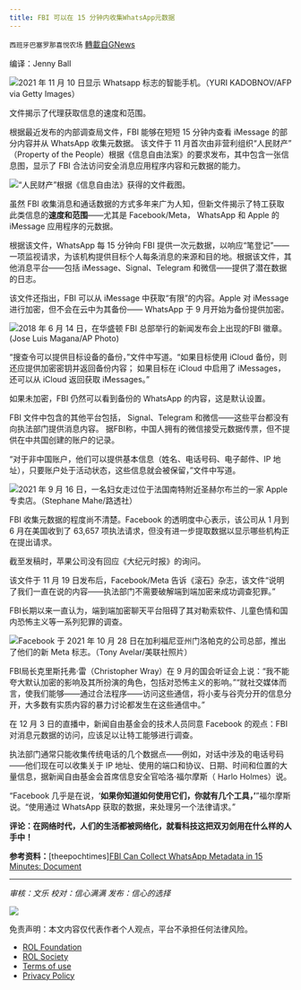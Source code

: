 ```yaml
---
title: FBI 可以在 15 分钟内收集WhatsApp元数据
---
```

`西班牙巴塞罗那喜悦农场` [轉載自GNews](https://gnews.org/zh-hans/1739413/)

编译：Jenny Ball

![](https://assets.gnews.org/wp-content/uploads/2021/12/Whatsapp-700x420-1.png)2021 年 11 月 10 日显示 Whatsapp 标志的智能手机。（YURI KADOBNOV/AFP via Getty Images）

文件揭示了代理获取信息的速度和范围。

根据最近发布的内部调查局文件，FBI 能够在短短 15 分钟内查看 iMessage 的部分内容并从 WhatsApp 收集元数据。 该文件于 11 月首次由非营利组织“人民财产” （Property of the People）根据《信息自由法案》的要求发布，其中包含一张信息图，显示了 FBI 合法访问安全消息应用程序内容和元数据的能力。

![](https://assets.gnews.org/wp-content/uploads/2021/12/WhatsApp_FBI_Screenshot_2.png)“人民财产”根据《信息自由法》获得的文件截图。

虽然 FBI 收集消息和通话数据的方式多年来广为人知，但新文件揭示了特工获取此类信息的**速度和范围**——尤其是 Facebook/Meta， WhatsApp 和 Apple 的 iMessage 应用程序的元数据。

根据该文件，WhatsApp 每 15 分钟向 FBI 提供一次元数据，以响应“笔登记”——一项监视请求，为该机构提供目标个人每条消息的来源和目的地。根据该文件，其他消息平台——包括 iMessage、Signal、Telegram 和微信——提供了潜在数据的日志。

该文件还指出，FBI 可以从 iMessage 中获取“有限”的内容。Apple 对 iMessage 进行加密，但不会在云中为其备份—— WhatsApp 于 9 月开始为备份提供加密。

![](https://assets.gnews.org/wp-content/uploads/2021/12/FBI-logo-1200x800-1.jpg)2018 年 6 月 14 日，在华盛顿 FBI 总部举行的新闻发布会上出现的FBI 徽章。 (Jose Luis Magana/AP Photo)

“搜查令可以提供目标设备的备份，”文件中写道。“如果目标使用 iCloud 备份，则还应提供加密密钥并返回备份内容； 如果目标在 iCloud 中启用了 iMessages，还可以从 iCloud 返回获取 iMessages。”

如果未加密，FBI 仍然可以看到备份的 WhatsApp 的内容，这是默认设置。

FBI 文件中包含的其他平台包括， Signal、Telegram 和微信——这些平台都没有向执法部门提供消息内容。 据FBI称，中国人拥有的微信接受元数据传票，但不提供在中共国创建的账户的记录。

“对于非中国账户，他们可以提供基本信息（姓名、电话号码、电子邮件、IP 地址），只要账户处于活动状态，这些信息就会被保留，”文件中写道。

![](https://assets.gnews.org/wp-content/uploads/2021/12/2021-11-26T201323Z_1_LYNXMPEHAP0YG_RTROPTP_4_APPLE-FRANCE-ANTITRUST-1200x792-1.jpg)2021 年 9 月 16 日，一名妇女走过位于法国南特附近圣赫尔布兰的一家 Apple 专卖店。（Stephane Mahe/路透社）

FBI 收集元数据的程度尚不清楚。Facebook 的透明度中心表示，该公司从 1 月到 6 月在美国收到了 63,657 项执法请求，但没有进一步提取数据以显示哪些机构正在提出请求。

截至发稿时，苹果公司没有回应《大纪元时报》的询问。

该文件于 11 月 19 日发布后，Facebook/Meta 告诉《滚石》杂志，该文件“说明了我们一直在说的内容——执法部门不需要破解端到端加密来成功调查犯罪。”

FBI长期以来一直认为，端到端加密聊天平台阻碍了其对勒索软件、儿童色情和国内恐怖主义等一系列犯罪的调查。

![](https://assets.gnews.org/wp-content/uploads/2021/12/Meta_Instagram_State_Investigations_1-1200x738-1.jpg)Facebook 于 2021 年 10 月 28 日在加利福尼亚州门洛帕克的公司总部，推出了他们的新 Meta 标志。（Tony Avelar/美联社照片）

FBI局长克里斯托弗·雷（Christopher Wray）在 9 月的国会听证会上说：“我不能夸大默认加密的影响及其所扮演的角色，包括对恐怖主义的影响。”“就社交媒体而言，使我们能够——通过合法程序——访问这些通信，将小麦与谷壳分开的信息分开，大多数有实质内容的暴力讨论都发生在这些通信中。”

在 12 月 3 日的直播中，新闻自由基金会的技术人员同意 Facebook 的观点：FBI对消息元数据的访问，应该足以让特工能够进行调查。

执法部门通常只能收集传统电话的几个数据点——例如，对话中涉及的电话号码——他们现在可以收集关于 IP 地址、使用的端口和协议、日期、时间和位置的大量信息，据新闻自由基金会首席信息安全官哈洛·福尔摩斯（ Harlo Holmes）说。

“Facebook 几乎是在说，‘**如果你知道如何使用它们，你就有几个工具，’**”福尔摩斯说。“使用通过 WhatsApp 获取的数据，来处理另一个法律请求。”

**评论：在网络时代，人们的生活都被网络化，就看科技这把双刃剑用在什么样的人手中！**

**参考资料：**[theepochtimes][FBI Can Collect WhatsApp Metadata in 15 Minutes: Document](https://www.theepochtimes.com/mkt_morningbrief/fbi-can-collect-whatsapp-metadata-in-15-minutes-document_4140983.html?utm_source=Morningbrief&amp;utm_medium=email&amp;utm_campaign=mb-2021-12-09&amp;mktids=1d74b01a65bdf6b768d7855cabbd21fc&amp;est=kCzc8zM5Uwia19zVNqkcPUV%2F3sPuoF035mrST7KUKpkUMO4vEORGl0GKvHDpjkMRM2Jn6g%3D%3D)

* * *

*审核：文乐
校对：信心满满*
*发布：信心的选择*

![](https://assets.gnews.org/wp-content/uploads/2021/12/GNEWS_CH..jpeg)

 

免责声明：本文内容仅代表作者个人观点，平台不承担任何法律风险。

- [ROL Foundation](https://rolfoundation.org/)
- [ROL Society](https://rolsociety.org/)
- [Terms of use](https://gnews.org/terms-of-use-3/)
- [Privacy Policy](https://gnews.org/privacy-policy/)
